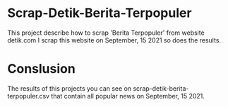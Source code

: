 # Scrap-Detik-Berita-Terpopuler
This project describe how to scrap 'Berita Terpopuler' from website detik.com
I scrap this website on September, 15 2021 so does the results.

# Conslusion
The results of this projects you can see on scrap-detik-berita-terpopuler.csv that contain all popular news on September, 15 2021.
